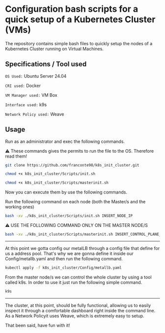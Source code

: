 # Configuration bash scripts for a quick setup of a Kubernetes Cluster (VMs)

The repository contains simple bash files to quickly setup the nodes of a Kubernetes Cluster running on Virtual Machines.

## Specifications / Tool used

` OS Used: ` Ubuntu Server 24.04  

` CRI used: ` Docker

` VM Manager used: ` VM Box

` Interface used: ` k9s

` Network Policy used: ` Weave

## Usage

Run as an administrator and exec the following commands.

⚠️ These commands gives the permits to run the file to the OS. Therefore read them!

```bash
git clone https://github.com/franconte98/k8s_init_cluster.git
```

```bash
chmod +x k8s_init_cluster/Scripts/init.sh
```
```bash
chmod +x k8s_init_cluster/Scripts/masterinit.sh
```

Now you can execute them by use the following commands.

Run the following command on each node (both the Master/s and the working ones)
```bash
bash -xv ./k8s_init_cluster/Scripts/init.sh INSERT_NODE_IP
```

⚠️ USE THE FOLLOWING COMMAND ONLY ON THE MASTER NODE/S

```bash
bash -xv ./k8s_init_cluster/Scripts/masterinit.sh INSERT_CONTROL_PLANE_IP
```

---

At this point we gotta config our metalLB through a config file that define for us a address pool. That's why we are gonna define it inside our Config/metallb.yaml and then run the following command.

```bash
kubectl apply -f k8s_init_cluster/Config/metallb.yaml
```

From the master node/s we can control the whole cluster by using a tool called k9s. In order to use it just run the following simple command.

```bash
k9s
```

---

The cluster, at this point, should be fully functional, allowing us to easily inspect it through a comfortable dashboard right inside the command line. As a Network Policyit uses Weave, which is extremely easy to setup. 

That been said, have fun with it!

